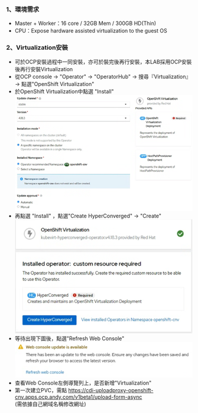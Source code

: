 ### 1、環境需求
* Master + Worker：16 core / 32GB Mem / 300GB HD(Thin)
* CPU：Expose hardware assisted virtualization to the guest OS

### 2、Virtualization安裝
* 可於OCP安裝過程中一同安裝，亦可於裝完後再行安裝，本LAB採用OCP安裝後再行安裝Virtualization
* 從OCP console -> "Operator" -> "OperatorHub" -> 搜尋『Virtualization』 -> 點選"OpenShift Virtualization"
* 於OpenShift Virtualization中點選 "Install"  
  ![](https://github.com/Andy0583/OCP/blob/main/Image/ocp-1.png)
* 再點選 "Install" ，點選"Create HyperConverged" -> "Create"  
  ![](https://github.com/Andy0583/OCP/blob/main/Image/ocp-2.png?raw=true)
* 等待出現下圖後，點選"Refresh Web Console"  
  ![](https://github.com/Andy0583/OCP/blob/main/Image/ocp-3.png?raw=true)
* 查看Web Console左側導覽列上，是否新增"Virtualization"
* 第一次建立PVC，需點  https://cdi-uploadproxy-openshift-cnv.apps.ocp.andy.com/v1beta1/upload-form-async  
  (需依據自己網域名稱修改網址)
